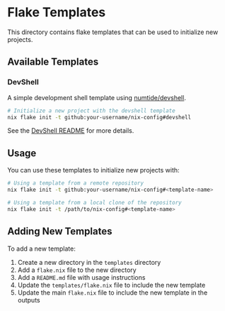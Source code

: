 # Flake Templates

This directory contains flake templates that can be used to initialize new projects.

## Available Templates

### DevShell

A simple development shell template using [numtide/devshell](https://github.com/numtide/devshell).

```bash
# Initialize a new project with the devshell template
nix flake init -t github:your-username/nix-config#devshell
```

See the [DevShell README](./devshell/README.md) for more details.

## Usage

You can use these templates to initialize new projects with:

```bash
# Using a template from a remote repository
nix flake init -t github:your-username/nix-config#<template-name>

# Using a template from a local clone of the repository
nix flake init -t /path/to/nix-config#<template-name>
```

## Adding New Templates

To add a new template:

1. Create a new directory in the `templates` directory
2. Add a `flake.nix` file to the new directory
3. Add a `README.md` file with usage instructions
4. Update the `templates/flake.nix` file to include the new template
5. Update the main `flake.nix` file to include the new template in the outputs